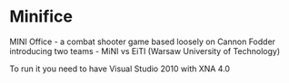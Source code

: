 # Minifice

MINI Office - a combat shooter game based loosely on Cannon Fodder introducing two teams - MiNI vs EiTI (Warsaw University of Technology)

To run it you need to have Visual Studio 2010 with XNA 4.0
